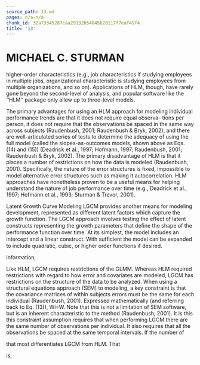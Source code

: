 ```yaml
---
source_path: 13.md
pages: n/a-n/a
chunk_id: 32a73345287caa29132b54045b20117f7eaf49f4
title: '13'
---
```

# MICHAEL C. STURMAN

higher-order characteristics (e.g., job characteristics if studying employees in multiple jobs, organizational characteristic is studying employees from multiple organizations, and so on). Applications of HLM, though, have rarely gone beyond the second-level of analysis, and popular software like the ‘‘HLM’’ package only allow up to three-level models.

The primary advantages for using an HLM approach for modeling individual performance trends are that it does not require equal observa- tions per person, it does not require that the observations be spaced in the same way across subjects (Raudenbush, 2001; Raudenbush & Bryk, 2002), and there are well-articulated series of tests to determine the adequacy of using the full model (called the slopes-as-outcomes models, shown above as Eqs. (14) and (15)) (Deadrick et al., 1997; Hofmann, 1997; Raudenbush, 2001; Raudenbush & Bryk, 2002). The primary disadvantage of HLM is that it places a number of restrictions on how the data is modeled (Raudenbush, 2001). Speciﬁcally, the nature of the error structures is ﬁxed, impossible to model alternative error structures such as making it autocorrelation. HLM approaches have nonetheless proven to be a useful means for helping understand the nature of job performance over time (e.g., Deadrick et al., 1997; Hofmann et al., 1993; Sturman & Trevor, 2001).

Latent Growth Curve Modeling LGCM provides another means for modeling development, represented as different latent factors which capture the growth function. The LGCM approach involves testing the effect of latent constructs representing the growth parameters that deﬁne the shape of the performance function over time. At its simplest, the model includes an intercept and a linear construct. With sufﬁcient the model can be expanded to include quadratic, cubic, or higher order functions if desired.

information,

Like HLM, LGCM requires restrictions of the GLMM. Whereas HLM required restrictions with regard to how error and covariates are modeled, LGCM has restrictions on the structure of the data to be analyzed. When using a structural equations approach (SEM) to modeling, a key constraint is that the covariance matrices of within subjects errors must be the same for each individual (Raudenbush, 2001). Expressed mathematically (and referring back to Eq. (13)), Wi=W. Note that this is not a limitation of SEM software, but is an inherent characteristic to the method (Raudenbush, 2001). It is this this constraint assumption requires that when performing LGCM there are the same number of observations per individual. It also requires that all the observations be spaced at the same temporal intervals. If the number of

that most differentiates LGCM from HLM. That

is,
